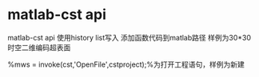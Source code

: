 # matlab-cst api
matlab-cst api 使用history list写入
添加函数代码到matlab路径
样例为30*30 时空二维编码超表面

%mws = invoke(cst,'OpenFile',cstproject);%为打开工程语句，样例为新建
